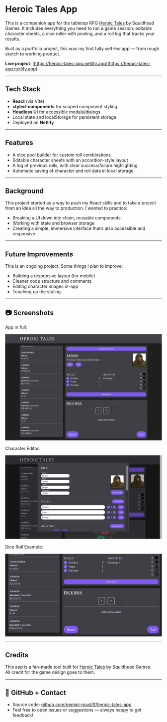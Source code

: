 # Heroic Tales App

This is a companion app for the tabletop RPG [Heroic Tales](https://squidhead-games.itch.io/heroic-tales) by Squidhead Games. It includes everything you need to run a game session: editable character sheets, a dice roller with pooling, and a roll log that tracks your results.

Built as a portfolio project, this was my first fully self-led app — from rough sketch to working product.

**Live project**: [https://heroic-tales-app.netlify.app](https://heroic-tales-app.netlify.app)

---

## Tech Stack

- **React** (via Vite)
- **styled-components** for scoped component styling
- **Headless UI** for accessible modals/dialogs
- Local state and localStorage for persistent storage
- Deployed on **Netlify**

---

## Features

- A dice pool builder for custom roll combinations
- Editable character sheets with an accordion-style layout
- A log of previous rolls, with clear success/failure highlighting
- Automatic saving of character and roll data in local storage

---

## Background

This project started as a way to push my React skills and to take a project from an idea all the way to production. I wanted to practice:

- Breaking a UI down into clean, reusable components
- Working with state and browser storage
- Creating a simple, immersive interface that’s also accessible and responsive

---

## Future Improvements

This is an ongoing project. Some things I plan to improve:
- Building a responsive layout (for mobile)
- Cleaner code structure and comments
- Editing character images in-app
- Touching up the styling

---

## 📷 Screenshots

App in full:

![Full Page Screenshot](screenshots/full-screen.png)

Character Editor:

![Character Editor Screenshot](screenshots/character-editor.png)

Dice Roll Example:

![Dice Roll Example Gif](screenshots/dice-roll.gif)

---

## Credits

This app is a fan-made tool built for [Heroic Tales](https://squidhead-games.itch.io/heroic-tales) by Squidhead Games.  
All credit for the game design goes to them.

---

## 🔗 GitHub + Contact

- Source code: [github.com/gemini-mastiff/heroic-tales-app](https://github.com/gemini-mastiff/heroic-tales-app)
- Feel free to open issues or suggestions — always happy to get feedback!
